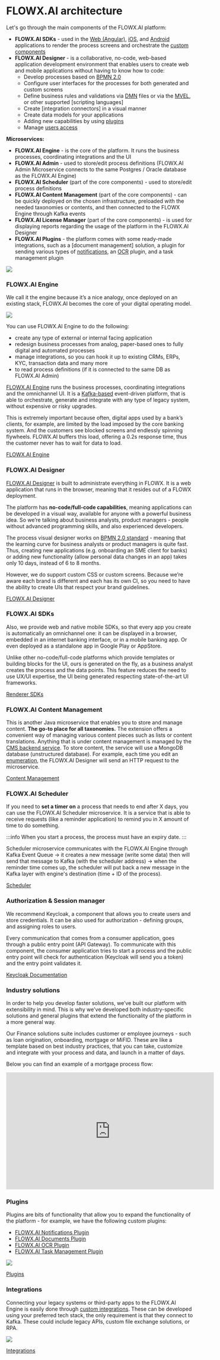# FLOWX.AI architecture

Let's go through the main components of the FLOWX.AI platform:

* **FLOWX.AI SDKs** - used in the [Web (Angular)](../platform-deep-dive/core-components/renderer-sdks/angular-renderer.md), [iOS](../platform-deep-dive/core-components/renderer-sdks/ios-renderer.md), and [Android](../platform-deep-dive/core-components/renderer-sdks/android-renderer.md) applications to render the process screens and orchestrate the [custom components](../building-blocks/ui-designer/ui-component-types/root-components/custom.md)
* **FLOWX.AI Designer** - is a collaborative, no-code, web-based application development environment that enables users to create web and mobile applications without having to know how to code:
  * Develop processes based on [BPMN 2.0](./frameworks-and-standards/business-process-industry-standards/intro-to-bpmn)
  * Configure user interfaces for the processes for both generated and custom screens
  * Define business rules and validations via [DMN](./frameworks-and-standards/business-process-industry-standards/intro-to-dmn) files or via the [MVEL](./frameworks-and-standards/business-process-industry-standards/intro-to-mvel), or other supported [scripting languages]
  * Create [integration connectors] in a visual manner
  * Create data models for your applications
  * Adding new capabilities by using [plugins](../platform-deep-dive/plugins/plugins.md)
  * Manage [users access](../platform-deep-dive/user-roles-management/swimlanes.md)

**Microservices:**

* **FLOWX.AI Engine** - is the core of the platform. It runs the business processes, coordinating integrations and the UI
* **FLOWX.AI Admin** - used to store/edit process definitions (FLOWX.AI Admin Microservice connects to the same Postgres / Oracle database as the FLOWX.AI Engine)
* **FLOWX.AI Scheduler** (part of the core components) - used to store/edit process definitions
* **FLOWX.AI Content Management** (part of the core components) - can be quickly deployed on the chosen infrastructure, preloaded with the needed taxonomies or contents, and then connected to the FLOWX Engine through Kafka events
* **FLOWX.AI License Manager** (part of the core components) - is used for displaying reports regarding the usage of the platform in the FLOWX.AI Designer
* **FLOWX.AI Plugins** - the platform comes with some ready-made integrations, such as a [document management] solution, a plugin for sending various types of [notifications](../platform-deep-dive/plugins/custom-plugins/notifications-plugin/notifications-plugin.md), an [OCR](../platform-deep-dive/plugins/custom-plugins/ocr-plugin.md) plugin, and a task management plugin

![](https://s3.eu-west-1.amazonaws.com/docx.flowx.ai/2.13/architecture_diagram.png)

### FLOWX.AI Engine

We call it the engine because it’s a nice analogy, once deployed on an existing stack, FLOWX.AI becomes the core of your digital operating model.

![](https://s3.eu-west-1.amazonaws.com/docx.flowx.ai/2.13/engine_architecture.png)

You can use FLOWX.AI Engine to do the following:

* create any type of external or internal facing application
* redesign business processes from analog, paper-based ones to fully digital and automated processes
* manage integrations, so you can hook it up to existing CRMs, ERPs, KYC, transaction data and many more
* to read process definitions (if it is connected to the same DB as FLOWX.AI Admin)

[FLOWX.AI Engine](../platform-deep-dive/core-components/flowx-engine.md) runs the business processes, coordinating integrations and the omnichannel UI. It is a [Kafka-based](./frameworks-and-standards/event-driven-architecture-frameworks/intro-to-kafka-concepts) event-driven platform, that is able to orchestrate, generate and integrate with any type of legacy system, without expensive or risky upgrades.

This is extremely important because often, digital apps used by a bank’s clients, for example, are limited by the load imposed by the core banking system. And the customers see blocked screens and endlessly spinning flywheels. FLOWX.AI buffers this load, offering a 0.2s response time, thus the customer never has to wait for data to load.


[FLOWX.AI Engine](../platform-deep-dive/core-components/flowx-engine.md)


### FLOWX.AI Designer

[FLOWX.AI Designer](../flowx-designer/flowx-designer.md) is built to administrate everything in FLOWX. It is a web application that runs in the browser, meaning that it resides out of a FLOWX deployment.

The platform has **no-code/full-code capabilities**, meaning applications can be developed in a visual way, available for anyone with a powerful business idea. So we’re talking about business analysts, product managers - people without advanced programming skills, and also experienced developers.

The process visual designer works on [BPMN 2.0 standard](../platform-overview/frameworks-and-standards/business-process-industry-standards/business-process-industry-standards.md) - meaning that the learning curve for business analysts or product managers is quite fast. Thus, creating new applications (e.g. onboarding an SME client for banks) or adding new functionality (allow personal data changes in an app) takes only 10 days, instead of 6 to 8 months.

However, we do support custom CSS or custom screens. Because we’re aware each brand is different and each has its own CI, so you need to have the ability to create UIs that respect your brand guidelines.


[FLOWX.AI Designer](../flowx-designer/flowx-designer.md)
 

### FLOWX.AI  SDKs

Also, we provide web and native mobile SDKs, so that every app you create is automatically an omnichannel one: it can be displayed in a browser, embedded in an internet banking interface, or in a mobile banking app. Or even deployed as a standalone app in Google Play or AppStore.

Unlike other no-code/full-code platforms which provide templates or building blocks for the UI, ours is generated on the fly, as a business analyst creates the process and the data points. This feature reduces the need to use UX/UI expertise, the UI being generated respecting state-of-the-art UI frameworks.


[Renderer SDKs](../platform-deep-dive/core-components/renderer-sdks/angular-renderer.md)


### FLOWX.AI Content Management

This is another Java microservice that enables you to store and manage content. **The go-to place for all taxonomies.** The extension offers a convenient way of managing various content pieces such as lists or content translations. Anything that is under content management is managed by the [CMS backend service](../platform-setup-guides/cms-setup-guide/cms-setup-guide.md). To store content, the service will use a MongoDB database (unstructured database). For example, each time you edit an [enumeration](../platform-deep-dive/core-components/core-extensions/content-management/enumerations.md), the FLOWX.AI Designer will send an HTTP request to the microservice.


[Content Management](../platform-deep-dive/core-components/core-extensions/content-management/content-management.md)


### FLOWX.AI Scheduler

If you need to **set a timer on** a process that needs to end after X days, you can use the FLOWX.AI Scheduler microservice. It is a service that is able to receive requests (like a reminder application) to remind you in X amount of time to do something.

:::info
When you start a process, the process must have an expiry date.
:::

Scheduler microservice communicates with the FLOWX.AI Engine through Kafka Event Queue → it creates a new message (write some data) then will send that message to Kafka (with the scheduler address) → when the reminder time comes up, the scheduler will put back a new message in the Kafka layer with engine's destination (time + ID of the process).


[Scheduler](../platform-deep-dive/core-components/core-extensions/scheduler.md)


### Authorization & Session manager

We recommend Keycloak, a component that allows you to create users and store credentials. It can be also used for authorization - defining groups,  and assigning roles to users.

Every communication that comes from a consumer application, goes through a public entry point (API Gateway). To communicate with this component, the consumer application tries to start a process and the public entry point will check for authentication (Keycloak will send you a token) and the entry point validates it.

[Keycloak Documentation](https://www.keycloak.org/documentation)

### Industry solutions

In order to help you develop faster solutions, we’ve built our platform with extensibility in mind. This is why we've developed both industry-specific solutions and general plugins that extend the functionality of the platform in a more general way.

Our Finance solutions suite includes customer or employee journeys - such as loan origination, onboarding, mortgage or MiFID. These are like a template based on best industry practices, that you can take, customize and integrate with your process and data, and launch in a matter of days.

Below you can find an example of a mortgage process flow:

<iframe width="560" height="315" src="https://www.youtube.com/embed/R03kuDXk72Q" title="YouTube video player" frameborder="0" allow="accelerometer; autoplay; clipboard-write; encrypted-media; gyroscope; picture-in-picture" allowfullscreen></iframe>

### Plugins

Plugins are bits of functionality that allow you to expand the functionality of the platform - for example, we have the following custom plugins:

* [FLOWX.AI Notifications Plugin](../platform-deep-dive/plugins/custom-plugins/notifications-plugin/notifications-plugin.md)
* [FLOWX.AI Documents Plugin](../platform-deep-dive/plugins/custom-plugins/documents-plugin/documents-plugin.md)
* [FLOWX.AI OCR Plugin](../platform-deep-dive/plugins/custom-plugins/ocr-plugin.md)
* [FLOWX.AI Task Management Plugin](../platform-deep-dive/plugins/custom-plugins/task-management/task-management.md)

![](https://s3.eu-west-1.amazonaws.com/docx.flowx.ai/2.13/plugins_architecture.png)

[Plugins](../platform-deep-dive/plugins/plugins.md)


### Integrations

Connecting your legacy systems or third-party apps to the FLOWX.AI Engine is easily done through [custom integrations](../platform-deep-dive/integrations/integrations.md). These can be developed using your preferred tech stack, the only requirement is that they connect to Kafka. These could include legacy APIs, custom file exchange solutions, or RPA.

![](https://s3.eu-west-1.amazonaws.com/docx.flowx.ai/2.13/integrations_architecture.png)


[Integrations](../platform-deep-dive/integrations/integrations.md)
